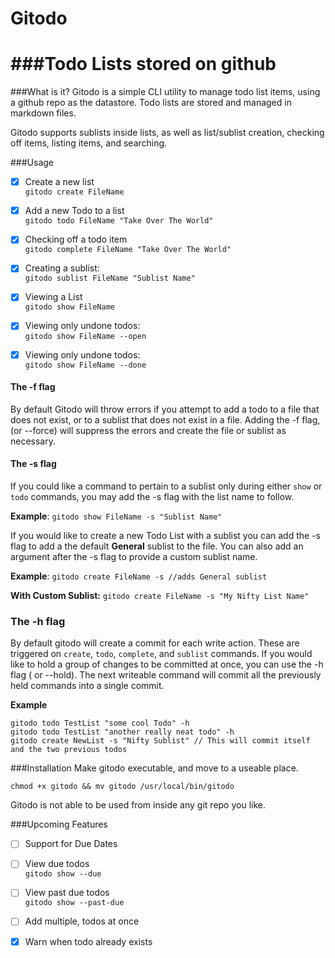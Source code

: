 # Gitodo
###Todo Lists stored on github
================

###What is it?
Gitodo is a simple CLI utility to manage todo list items, using a github repo as the datastore. Todo lists are stored and managed in markdown files. 

Gitodo supports sublists inside lists, as well as list/sublist creation, checking off items, listing items, and searching. 

###Usage

- [x] Create a new list    
`gitodo create FileName`

- [X] Add a new Todo to a list    
`gitodo todo FileName "Take Over The World"`

- [x] Checking off a todo item  
`gitodo complete FileName "Take Over The World" `

- [x] Creating a sublist:  
`gitodo sublist FileName "Sublist Name"`

- [x] Viewing a List  
`gitodo show FileName`

- [x] Viewing only undone todos:   
`gitodo show FileName --open`

- [x] Viewing only undone todos:   
`gitodo show FileName --done`

#### The -f flag
By default Gitodo will throw errors if you attempt to add a todo to a file that does not exist, or to a sublist that does not exist in a file. Adding the -f flag, (or --force) will suppress the errors and create the file or sublist as necessary. 

#### The -s flag
If you could like a command to pertain to a sublist only during either `show` or `todo` commands, you may add the -s flag with the list name to follow.   

**Example**: `gitodo show FileName -s "Sublist Name" `

If you would like to create a new Todo List with a sublist you can add the -s flag to add a the default **General** sublist to the file. You can also add an argument after the -s flag to provide a custom sublist name. 

**Example**: `gitodo create FileName -s //adds General sublist`

**With Custom Sublist:**  `gitodo create FileName -s "My Nifty List Name"` 

### The -h flag
By default gitodo will create a commit for each write action. These are triggered on `create`, `todo`,  `complete`, and `sublist` commands. If you would like to hold a group of changes to be committed at once, you can use the -h flag ( or --hold). The next writeable command will commit all the previously held commands into a single commit. 

**Example**  

```
gitodo todo TestList "some cool Todo" -h
gitodo todo TestList "another really neat todo" -h
gitodo create NewList -s "Nifty Sublist" // This will commit itself and the two previous todos
```

###Installation
Make gitodo executable, and move to a useable place. 

```
chmod +x gitodo && mv gitodo /usr/local/bin/gitodo
```

Gitodo is not able to be used from inside any git repo you like. 

###Upcoming Features

- [ ] Support for Due Dates 

- [ ] View due todos  
`gitodo show --due`

- [ ] View past due todos  
`gitodo show --past-due` 
- [ ] Add multiple, todos at once   
- [x] Warn when todo already exists
